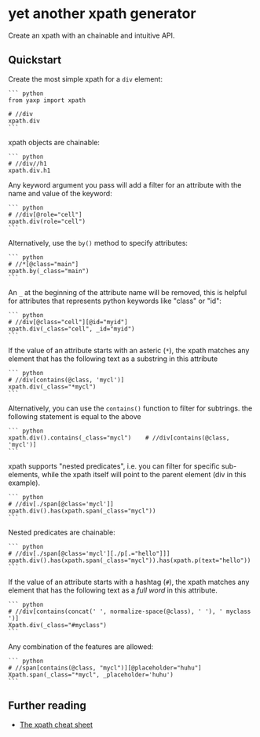 # yet another xpath generator

Create an xpath with an chainable and intuitive API.

## Quickstart

Create the most simple xpath for a `div` element:

    ``` python
    from yaxp import xpath

    # //div
    xpath.div
    ```

xpath objects are chainable:

    ``` python
    # //div//h1
    xpath.div.h1

Any keyword argument you pass will add a filter for an
attribute with the name and value of the keyword:

    ``` python
    # //div[@role="cell"]
    xpath.div(role="cell")
    ```

Alternatively, use the `by()` method to specify attributes:

    ``` python
    # //*[@class="main"]
    xpath.by(_class="main")
    ```

An `_` at the beginning of the attribute name will be
removed, this is helpful for attributes that represents
python keywords like "class" or "id":


    ``` python
    # //div[@class="cell"][@id="myid"]
    xpath.div(_class="cell", _id="myid")
    ```

If the value of an attribute starts with an asteric (`*`), the xpath matches
any element that has the following text as a substring in this attribute

    ``` python
    # //div[contains(@class, 'mycl')]
    xpath.div(_class="*mycl")               
    ```

Alternatively, you can use the `contains()` function to filter for subtrings.
the following statement is equal to the above

    ``` python
    xpath.div().contains(_class="mycl")    # //div[contains(@class, 'mycl')]
    ```

xpath supports "nested predicates", i.e. you can filter for specific sub-elements,
while the xpath itself will point to the parent element (div in this example).

    ``` python
    # //div[./span[@class='mycl']]
    xpath.div().has(xpath.span(_class="mycl"))
    ```

Nested predicates are chainable:

    ``` python
    # //div[./span[@class='mycl'][./p[.="hello"]]]
    xpath.div().has(xpath.span(_class="mycl")).has(xpath.p(text="hello"))
    ```

If the value of an attribute starts with a hashtag (`#`), the xpath matches
any element that has the following text as a *full word* in this attribute.

    ``` python
    # //div[contains(concat(' ', normalize-space(@class), ' '), ' myclass ')]
    Xpath.div(_class="#myclass")
    ```

Any combination of the features are allowed:

    ``` python
    # //span[contains(@class, "mycl")][@placeholder="huhu"]
    Xpath.span(_class="*mycl", _placeholder='huhu')
    ```

## Further reading

- [The xpath cheat sheet](https://devhints.io/xpath)

